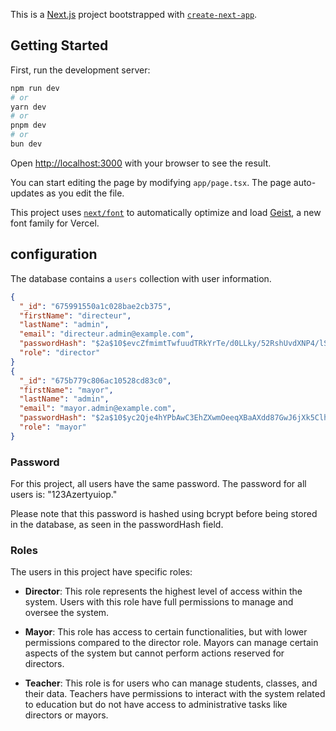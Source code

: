 This is a [Next.js](https://nextjs.org) project bootstrapped with [`create-next-app`](https://nextjs.org/docs/app/api-reference/cli/create-next-app).

## Getting Started

First, run the development server:

```bash
npm run dev
# or
yarn dev
# or
pnpm dev
# or
bun dev
```

Open [http://localhost:3000](http://localhost:3000) with your browser to see the result.

You can start editing the page by modifying `app/page.tsx`. The page auto-updates as you edit the file.

This project uses [`next/font`](https://nextjs.org/docs/app/building-your-application/optimizing/fonts) to automatically optimize and load [Geist](https://vercel.com/font), a new font family for Vercel.

## configuration

The database contains a `users` collection with user information.

```json
{
  "_id": "675991550a1c028bae2cb375",
  "firstName": "directeur",
  "lastName": "admin",
  "email": "directeur.admin@example.com",
  "passwordHash": "$2a$10$evcZfmimtTwfuudTRkYrTe/d0LLky/52RshUvdXNP4/lScQCGTSR.",
  "role": "director"
}
{
  "_id": "675b779c806ac10528cd83c0",
  "firstName": "mayor",
  "lastName": "admin",
  "email": "mayor.admin@example.com",
  "passwordHash": "$2a$10$yc2Qje4hYPbAwC3EhZXwmOeeqXBaAXdd87GwJ6jXk5ClhPP3C7BXG",
  "role": "mayor"
}
```

### Password

For this project, all users have the same password. The password for all users is: "123Azertyuiop."

Please note that this password is hashed using bcrypt before being stored in the database, as seen in the passwordHash field.

### Roles

The users in this project have specific roles:

- **Director**: This role represents the highest level of access within the system. Users with this role have full permissions to manage and oversee the system.

- **Mayor**: This role has access to certain functionalities, but with lower permissions compared to the director role. Mayors can manage certain aspects of the system but cannot perform actions reserved for directors.

- **Teacher**: This role is for users who can manage students, classes, and their data. Teachers have permissions to interact with the system related to education but do not have access to administrative tasks like directors or mayors.
